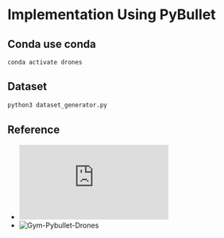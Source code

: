 # Implementation Using PyBullet

## Conda use conda
```
conda activate drones
```

## Dataset
```bash
python3 dataset_generator.py
```

## Reference
- ![Demonstrating Agile Flight from Pixels without State Estimation](https://rpg.ifi.uzh.ch/docs/RSS24_Geles.pdf)
- ![Gym-Pybullet-Drones](https://github.com/utiasDSL/gym-pybullet-drones)
